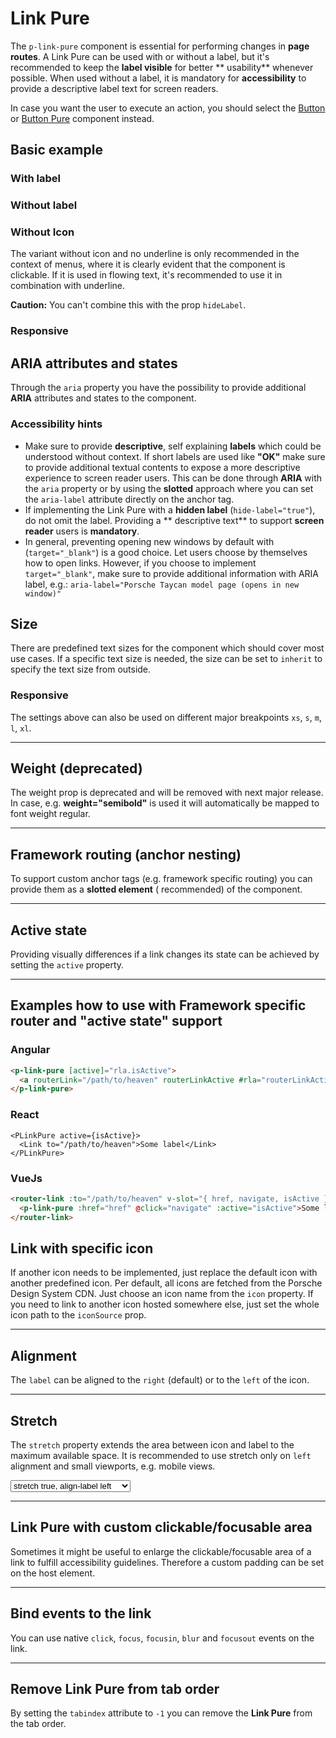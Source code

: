 # Link Pure

The `p-link-pure` component is essential for performing changes in **page routes**. A Link Pure can be used with or
without a label, but it's recommended to keep the **label visible** for better ** usability** whenever possible. When
used without a label, it is mandatory for **accessibility** to provide a descriptive label text for screen readers.

In case you want the user to execute an action, you should select the [Button](components/button) or
[Button Pure](components/button-pure) component instead.

<TableOfContents></TableOfContents>

## Basic example

### With label

<Playground :markup="withLabel" :config="configInline"></Playground>

### Without label

<Playground :markup="withoutLabel" :config="configInline"></Playground>

### Without Icon

The variant without icon and no underline is only recommended in the context of menus, where it is clearly evident that
the component is clickable. If it is used in flowing text, it's recommended to use it in combination with underline.

**Caution:** You can't combine this with the prop `hideLabel`.

<Playground :markup="withoutIcon" :config="configInline"></Playground>

### Responsive

<Playground :markup="responsive" :config="config"></Playground>

## ARIA attributes and states

Through the `aria` property you have the possibility to provide additional **ARIA** attributes and states to the
component.

<Playground :markup="accessibility" :config="config"></Playground>

### <A11yIcon></A11yIcon> Accessibility hints

- Make sure to provide **descriptive**, self explaining **labels** which could be understood without context. If short
  labels are used like **"OK"** make sure to provide additional textual contents to expose a more descriptive experience
  to screen reader users. This can be done through **ARIA** with the `aria` property or by using the **slotted**
  approach where you can set the `aria-label` attribute directly on the anchor tag.
- If implementing the Link Pure with a **hidden label** (`hide-label="true"`), do not omit the label. Providing a **
  descriptive text** to support **screen reader** users is **mandatory**.
- In general, preventing opening new windows by default with (`target="_blank"`) is a good choice. Let users choose by
  themselves how to open links. However, if you choose to implement `target="_blank"`, make sure to provide additional
  information with ARIA label, e.g.: `aria-label="Porsche Taycan model page (opens in new window)"`

## Size

There are predefined text sizes for the component which should cover most use cases. If a specific text size is needed,
the size can be set to `inherit` to specify the text size from outside.

<Playground :markup="sizeMarkup" :config="config">
  <SelectOptions v-model="size" :values="sizes" name="size"></SelectOptions>
</Playground>

### Responsive

The settings above can also be used on different major breakpoints `xs`, `s`, `m`, `l`, `xl`.

<Playground :markup="sizeResponsive" :config="config"></Playground>

---

## Weight (deprecated)

<p-inline-notification heading="Important note" state="error" persistent="true">
  The weight prop is deprecated and will be removed with next major release.
  In case, e.g. <b>weight="semibold"</b> is used it will automatically be mapped to font weight regular.
</p-inline-notification>

---

## Framework routing (anchor nesting)

To support custom anchor tags (e.g. framework specific routing) you can provide them as a **slotted element** (
recommended) of the component.

<Playground :markup="routing" :config="config"></Playground>

---

## Active state

Providing visually differences if a link changes its state can be achieved by setting the `active` property.

<Playground :markup="activeHref" :config="config"></Playground>

---

## Examples how to use with Framework specific router and "active state" support

### Angular

```html
<p-link-pure [active]="rla.isActive">
  <a routerLink="/path/to/heaven" routerLinkActive #rla="routerLinkActive"></a>
</p-link-pure>
```

### React

```tsx
<PLinkPure active={isActive}>
  <Link to="/path/to/heaven">Some label</Link>
</PLinkPure>
```

### VueJs

```html
<router-link :to="/path/to/heaven" v-slot="{ href, navigate, isActive }">
  <p-link-pure :href="href" @click="navigate" :active="isActive">Some label</p-link-pure>
</router-link>
```

## Link with specific icon

If another icon needs to be implemented, just replace the default icon with another predefined icon. Per default, all
icons are fetched from the Porsche Design System CDN. Just choose an icon name from the `icon` property. If you need to
link to another icon hosted somewhere else, just set the whole icon path to the `iconSource` prop.

<Playground :markup="icon" :config="configInline"></Playground>

---

## Alignment

The `label` can be aligned to the `right` (default) or to the `left` of the icon.

<Playground :markup="alignLabelMarkup" :config="config">
  <SelectOptions v-model="alignLabel" :values="alignLabels" name="alignLabel"></SelectOptions>
</Playground>

---

## Stretch

The `stretch` property extends the area between icon and label to the maximum available space. It is recommended to use
stretch only on `left` alignment and small viewports, e.g. mobile views.

<Playground :markup="stretchMarkup" :config="config">
  <select v-model="stretch" aria-label="Select stretch and alignment">
    <option disabled>Select stretch and alignment</option>
    <option value='stretch="true" align-label="left"'>stretch true, align-label left</option>
    <option value='stretch="true" align-label="right"'>stretch true, align-label right</option>
    <option value='stretch="false" align-label="left"'>stretch false, align-label left</option>
    <option value='stretch="false" align-label="right"'>stretch false, align-label right</option>
    <option value='stretch="{ base: true, l: false }" align-label="left"'>Responsive</option>
  </select>
</Playground>

---

## Link Pure with custom clickable/focusable area

Sometimes it might be useful to enlarge the clickable/focusable area of a link to fulfill accessibility guidelines.
Therefore a custom padding can be set on the host element.

<Playground :markup="clickableArea" :config="configInline"></Playground>

---

## Bind events to the link

You can use native `click`, `focus`, `focusin`, `blur` and `focusout` events on the link.

<Playground :markup="events" :config="config"></Playground>

---

## Remove Link Pure from tab order

By setting the `tabindex` attribute to `-1` you can remove the **Link Pure** from the tab order.

<Playground :markup="taborder" :config="configInline"></Playground>

<script lang="ts">
import Vue from 'vue';
import Component from 'vue-class-component';
import { TEXT_SIZES } from '../text/text-size';
import { ALIGN_LABELS } from '../../utils'; 

@Component
export default class Code extends Vue {
  config = { themeable: true };
  configInline = { ...this.config, spacing: 'inline' };

  stretch = 'stretch="true" align-label="left"';

  withLabel =
`<p-link-pure href="https://www.porsche.com">Some label</p-link-pure>
<p-link-pure underline="true" href="https://www.porsche.com">Some label</p-link-pure>`;

  withoutLabel =
`<p-link-pure hide-label="true" href="https://www.porsche.com">Some label</p-link-pure>
<p-link-pure hide-label="true" underline="true" href="https://www.porsche.com">Some label</p-link-pure>`;

  responsive =
`<p-link-pure href="https://www.porsche.com" hide-label="{ base: true, l: false }">Some label</p-link-pure>`;

  accessibility = 
`<p-link-pure href="https://www.porsche.com" aria="{ 'aria-label': 'Some more descriptive label' }">Some label</p-link-pure>`;

  withoutIcon =
`<p-link-pure icon="none" href="https://www.porsche.com">Some label</p-link-pure>
<p-link-pure icon="none" underline="true" href="https://www.porsche.com">Some label</p-link-pure>`;

  size = 'medium';
  sizes = TEXT_SIZES;
  get sizeMarkup() {
    const style =this.size === 'inherit' ? ' style="font-size: 3rem;"' : '';
    return `<p-link-pure href="https://www.porsche.com" size="${this.size}"${style}>Some label</p-link-pure>`;
  }

  sizeResponsive =
`<p-link-pure href="https://www.porsche.com" size="{ base: 'small', l: 'medium' }">Some label</p-link-pure>`;

  routing =
`<p-link-pure>
  <a href="https://www.porsche.com">Some label</a>
</p-link-pure>`;

  activeHref =
`<p-link-pure active="true" href="https://www.porsche.com">Some label</p-link-pure>`;

  activeWithoutHref =
`<p-link-pure active="true">Some label</p-link-pure>`;

  icon =
`<p-link-pure href="https://www.porsche.com" icon="phone">Some label</p-link-pure>
<p-link-pure icon-source="${require('../../assets/icon-custom-kaixin.svg')}" hide-label="true" href="https://www.porsche.com">Some label</p-link-pure>`;

  clickableArea =
`<p-link-pure href="https://www.porsche.com" style="padding: 1rem;">Some label</p-link-pure>
<p-link-pure href="https://www.porsche.com" hide-label="true" style="padding: 1rem;">Some label</p-link-pure>
<p-link-pure style="padding: 1rem;">
  <a href="https://www.porsche.com">Some label</a>
</p-link-pure>
<p-link-pure hide-label="true" style="padding: 1rem;">
  <a href="https://www.porsche.com">Some label</a>
</p-link-pure>`;

  alignLabel = 'left';
  alignLabels = [...ALIGN_LABELS, "{ base: 'left', l: 'right' }"];
  get alignLabelMarkup() {
    return `<p-link-pure align-label="${this.alignLabel}" href="https://www.porsche.com">Some label</p-link-pure>`;
  };

  get stretchMarkup() {
    return `<p-link-pure ${this.stretch} href="https://www.porsche.com">Some label</p-link-pure>`;
  };

  events =
`<p-link-pure
  href="https://www.porsche.com"
  onclick="alert('click'); return false;"
  onfocus="console.log('focus')"
  onfocusin="console.log('focusin')"
  onblur="console.log('blur')"
  onfocusout="console.log('focusout')"
>Some label</p-link-pure>`;

  taborder =
`<p-link-pure href="https://www.porsche.com">Some label</p-link-pure>
<p-link-pure href="https://www.porsche.com" tabindex="-1">Some label</p-link-pure>
<p-link-pure href="https://www.porsche.com">Some label</p-link-pure>`;
}
</script>

<style scoped lang="scss">
  :deep(.example-link) {
    display: inline-block;
    outline: none;
    text-decoration: none;
  }
</style>
